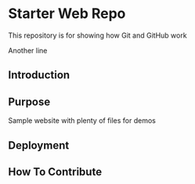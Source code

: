 # Starter Web Repo

This repository is for showing how Git and GitHub work

Another line

## Introduction

## Purpose

Sample website with plenty of files for demos

## Deployment

## How To Contribute